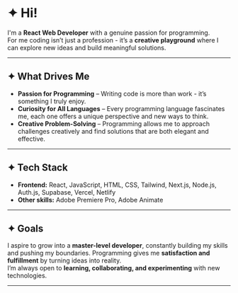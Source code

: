 # ✦ Hi!

I'm a **React Web Developer** with a genuine passion for programming.  
For me coding isn’t just a profession - it’s a **creative playground** where I can explore new ideas and build meaningful solutions.

---

## ✦ What Drives Me
- **Passion for Programming** – Writing code is more than work - it’s something I truly enjoy.  
- **Curiosity for All Languages** – Every programming language fascinates me, each one offers a unique perspective and new ways to think.  
- **Creative Problem-Solving** – Programming allows me to approach challenges creatively and find solutions that are both elegant and effective.  

---

## ✦ Tech Stack
- **Frontend:** React, JavaScript, HTML, CSS, Tailwind, Next.js, Node.js, Auth.js, Supabase, Vercel, Netlify
- **Other skills:** Adobe Premiere Pro, Adobe Animate

---

## ✦ Goals
I aspire to grow into a **master-level developer**, constantly building my skills and pushing my boundaries.
Programming gives me **satisfaction and fulfillment** by turning ideas into reality.  
I’m always open to **learning, collaborating, and experimenting** with new technologies.

---
